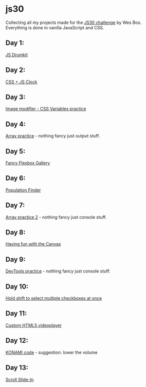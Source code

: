# js30
Collecting all my projects made for the [JS30 challenge](https://javascript30.com/) by Wes Bos.
Everything is done in vanilla JavaScript and CSS.

## Day 1:
[JS Drumkit](https://bukazoltan.github.io/js30/day_1_drumkit/)

## Day 2:
[CSS + JS Clock](https://bukazoltan.github.io/js30/day_2_clock/)

## Day 3:
[Image modifier - CSS Variables practice](https://bukazoltan.github.io/js30/day_3_variables/)

## Day 4:
[Array practice](https://bukazoltan.github.io/js30/day_4_array_cardio_1) - nothing fancy just output stuff.

## Day 5:
[Fancy Flexbox Gallery](https://bukazoltan.github.io/js30/day_5_flex_panel_gallery)

## Day 6:
[Population Finder](https://bukazoltan.github.io/js30/day_6_type_ahead)

## Day 7:
[Array practice 2](https://bukazoltan.github.io/js30/day_7_array_cardio_2) - nothing fancy just console stuff.

## Day 8:
[Having fun with the Canvas](https://bukazoltan.github.io/js30/day_8_canvas_fun)

## Day 9:
[DevTools practice](https://bukazoltan.github.io/js30/day_9_devtools) - nothing fancy just console stuff.

## Day 10:
[Hold shift to select multiple checkboxes at once](https://bukazoltan.github.io/js30/day_10_checkbox_selector)

## Day 11:
[Custom HTML5 videoplayer](https://bukazoltan.github.io/js30/day_11_custom_video_player)

## Day 12:
[KONAMI code](https://bukazoltan.github.io/js30/day_12_konami) - suggestion: lower the volume

## Day 13:
[Scroll Slide-In](https://bukazoltan.github.io/js30/day_13_slide_in)